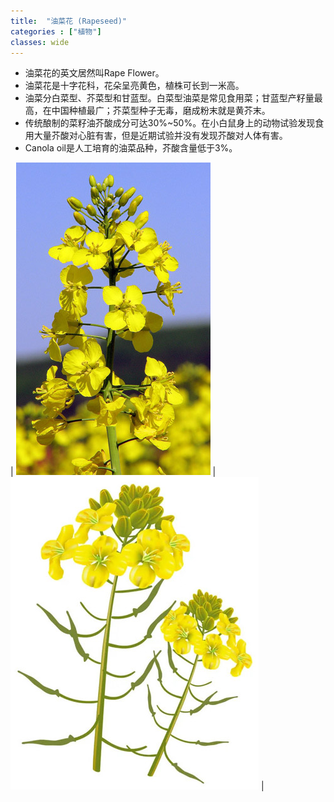 ```yaml
---
title:  "油菜花 (Rapeseed)"
categories : ["植物"]
classes: wide
---
```


- 油菜花的英文居然叫Rape Flower。
- 油菜花是十字花科，花朵呈亮黄色，植株可长到一米高。
- 油菜分白菜型、芥菜型和甘蓝型。白菜型油菜是常见食用菜；甘蓝型产籽量最高，在中国种植最广；芥菜型种子无毒，磨成粉末就是黄芥末。
- 传统酿制的菜籽油芥酸成分可达30%~50%。在小白鼠身上的动物试验发现食用大量芥酸对心脏有害，但是近期试验并没有发现芥酸对人体有害。
- Canola oil是人工培育的油菜品种，芥酸含量低于3%。


| ![](/plants/assets/images/rapeseed.jpg) | ![](/plants/assets/images/rapeseed_drawing.jpg) | 


